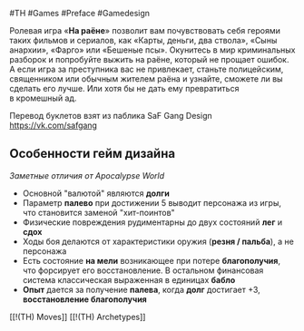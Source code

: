 #TH #Games #Preface #Gamedesign

Ролевая игра «**На раёне**» позволит вам почувствовать себя героями таких фильмов и сериалов, как «Карты, деньги, два ствола», «Сыны анархии», «Фарго» или «Бешеные псы». Окунитесь в мир криминальных разборок и попробуйте выжить на раёне, который не прощает ошибок. А если игра за преступника вас не привлекает, станьте полицейским, священником или обычным жителем раёна и узнайте, сможете ли вы сделать его лучше. Или хотя бы не дать ему превратиться в кромешный ад.

Перевод буклетов взят из паблика SaF Gang Design  https://vk.com/safgang

## Особенности гейм дизайна
*Заметные отличия от Apocalypse World*

- Основной "валютой" являются **долги** 
- Параметр **палево** при достижении 5 выводит персонажа из игры, что становится заменой "хит-поинтов"
- Физические повреждения рудиментарны до двух состояний **лег** и **сдох**
- Ходы боя делаются от характеристики оружия  (**резня / пальба**), а не персонажа
- Есть состояние **на мели** возникающее при потере **благополучия**, что форсирует его восстановление. В остальном финансовая система классическая выраженная в единицах **бабло**
- **Опыт** дается за получение **палева**, когда **долг** достигает +3, **восстановление благополучия**


[[!(TH) Moves]]
[[!(TH) Archetypes]]